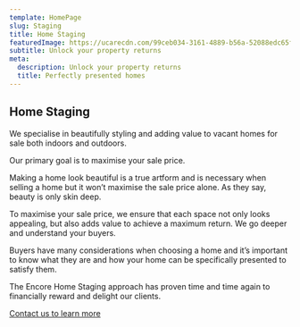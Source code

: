 ```yaml
---
template: HomePage
slug: Staging
title: Home Staging
featuredImage: https://ucarecdn.com/99ceb034-3161-4889-b56a-52088edc65f8/-/crop/1589x1033/0,0/-/preview/-/enhance/50/
subtitle: Unlock your property returns
meta:
  description: Unlock your property returns
  title: Perfectly presented homes
---
```



  ## Home Staging


  We specialise in beautifully styling and adding value to vacant homes for sale both indoors and outdoors.  

  Our primary goal is to maximise your sale price.  

  Making a home look beautiful is a true artform and is necessary when selling a home but it won’t maximise the sale price alone. As they say, beauty is only skin deep.

  To maximise your sale price, we ensure that each space not only looks appealing, but also adds value to achieve a maximum return. We go deeper and understand your buyers.

  Buyers have many considerations when choosing a home and it’s important to know what they are and how your home can be specifically presented to satisfy them.  

  The Encore Home Staging approach has proven time and time again to financially reward and delight our clients.



  

  


  


  [Contact us to learn more](https://encorehomestaging.com.au/contact)






